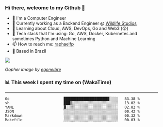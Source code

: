 ### Hi there, welcome to my Github 👋

- 📖 I'm a Computer Engineer
- 🔭 Currently working as a Backend Engineer @ [Wildlife Studios](https://wildlifestudios.com/)
- 🌱 Learning about Cloud, AWS, DevOps, Go and Web3 (😲)
- 🚀 Tech stack that I'm using: Go, AWS, Docker, Kubernetes and sometimes Python and Machine Learning
- 📫 How to reach me: [raphaelfp](https://linkedin.com/in/raphaelfp)
- 🏡 Based in Brazil

![](https://github.com/raphaelfp/gophers/blob/master/.thumb/animation/morning-coffee-3x.gif)

*Gopher image by [egonelbre](https://github.com/egonelbre/)*

### 📊 This week I spent my time on (WakaTime)

---

<!--START_SECTION:waka-->

```text
Go                         █████████████████████░░░░   83.38 %
sh                         ███▒░░░░░░░░░░░░░░░░░░░░░   13.02 %
YAML                       ▓░░░░░░░░░░░░░░░░░░░░░░░░   02.82 %
JSON                       ░░░░░░░░░░░░░░░░░░░░░░░░░   00.42 %
Markdown                   ░░░░░░░░░░░░░░░░░░░░░░░░░   00.32 %
Makefile                   ░░░░░░░░░░░░░░░░░░░░░░░░░   00.03 %
```

<!--END_SECTION:waka-->
